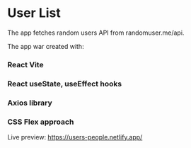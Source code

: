 # User List

The app fetches random users API from randomuser.me/api.

The app war created with:

### React Vite

### React useState, useEffect hooks

### Axios library

### CSS Flex approach

Live preview: https://users-people.netlify.app/
